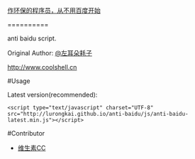 [作环保的程序员，从不用百度开始](http://coolshell.cn/articles/9308.html)

==========

anti baidu script.

Original Author: [@左耳朵耗子](http://weibo.com/haoel)

http://www.coolshell.cn

#Usage

Latest version(recommended):

```
<script type="text/javascript" charset="UTF-8" src="http://lurongkai.github.io/anti-baidu/js/anti-baidu-latest.min.js"></script>
```

#Contributor

* [维生素CC](http://weibo.com/fanweixiao)

